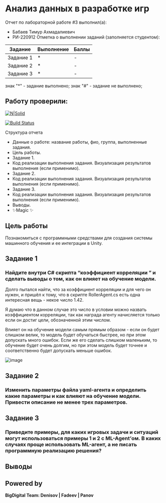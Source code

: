 # Анализ данных в разработке игр
Отчет по лабораторной работе #3 выполнил(а):
- Бабаев Тимур Ахмадалиевич
- РИ-220912
Отметка о выполнении заданий (заполняется студентом):

| Задание | Выполнение | Баллы |
| ------ | ------ | ------ |
| Задание 1 | * | - |
| Задание 2 | * | - |
| Задание 3 | * | - |

знак "*" - задание выполнено; знак "#" - задание не выполнено;

Работу проверили:
-

[![N|Solid](https://cldup.com/dTxpPi9lDf.thumb.png)](https://nodesource.com/products/nsolid)

[![Build Status](https://travis-ci.org/joemccann/dillinger.svg?branch=master)](https://travis-ci.org/joemccann/dillinger)

Структура отчета

- Данные о работе: название работы, фио, группа, выполненные задания.
- Цель работы.
- Задание 1.
- Код реализации выполнения задания. Визуализация результатов выполнения (если применимо).
- Задание 2.
- Код реализации выполнения задания. Визуализация результатов выполнения (если применимо).
- Задание 3.
- Код реализации выполнения задания. Визуализация результатов выполнения (если применимо).
- Выводы.
- ✨Magic ✨

## Цель работы
Познакомиться с программными средствами для создания системы машинного обучения и ее интеграции в Unity.

## Задание 1
### Найдите внутри C# скрипта “коэффициент корреляции ” и сделать выводы о том, как он влияет на обучение модели.
Долго пытался найти, что за коэффициент корреляции и для чего он нужен, и пришёл к тому, что в скрипте RollerAgent.cs есть одна интересная вещь - некое число 1.42.

Я думаю что в данном случае это число в условии можно назвать коэффициентом корреляции, так как награда агенту начисляется только если он достиг цели, обозначенной этим числом.

Влияет он на обучение модели самым прямым образом - если он будет слишком велик, то модель будет обучаться быстрее, но при этом допускать много ошибок. Если же его сделать слишком маленьким, то обучение будет очень долгим, но при этом модель будет точнее и соответственно будет допускать меньше ошибок.

![image](https://github.com/truefolder/AD_ingamedev_lab5/assets/89926388/9c233b5a-6bc5-49c3-ba48-d7a398b208ec)


## Задание 2
### Изменить параметры файла yaml-агента и определить какие параметры и как влияют на обучение модели. Привести описание не менее трех параметров.

## Задание 3
### Приведите примеры, для каких игровых задачи и ситуаций могут использоваться примеры 1 и 2 с ML-Agent’ом. В каких случаях проще использовать ML-агент, а не писать программную реализацию решения? 

## Выводы

## Powered by

**BigDigital Team: Denisov | Fadeev | Panov**
